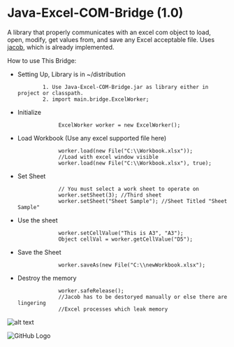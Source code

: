 Java-Excel-COM-Bridge (1.0)
=====================


A library that properly communicates with an excel com object to load, open, modify, get values from, and save any Excel acceptable file. Uses [jacob], which is already implemented.


 How to use This Bridge:

 - Setting Up, Library is in ~/distribution

               1. Use Java-Excel-COM-Bridge.jar as library either in project or classpath. 
               2. import main.bridge.ExcelWorker;

 - Initialize

                    ExcelWorker worker = new ExcelWorker();
                    
 - Load Workbook (Use any excel supported file here)

                    worker.load(new File("C:\\Workbook.xlsx"));
                    //Load with excel window visible 
                    worker.load(new File("C:\\Workbook.xlsx"), true);
                    
 - Set Sheet     

                    // You must select a work sheet to operate on
                    worker.setSheet(3); //Third sheet
                    worker.setSheet("Sheet Sample"); //Sheet Titled "Sheet Sample"
 - Use the sheet

                    worker.setCellValue("This is A3", "A3");
                    Object cellVal = worker.getCellValue("D5");
                    
 - Save the Sheet

                    worker.saveAs(new File("C:\\newWorkbook.xlsx");
                    
 - Destroy the memory

                    worker.safeRelease();
                    //Jacob has to be destoryed manually or else there are lingering
                    //Excel processes which leak memory

![alt text](http://i.imgur.com/b3FuvgU.png, "Data Diagram")

![GitHub Logo](http://www.brotherlykicks.com/pics/profile.png)


[jacob]:http://danadler.com/jacob/
